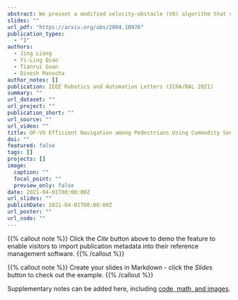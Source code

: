 ```yaml
---
abstract: We present a modified velocity-obstacle (VO) algorithm that uses probabilistic partial observations of the environment to compute velocities and navigate a robot to a target. Our system uses commodity visual sensors, including a mono-camera and a 2D Lidar, to explicitly predict the velocities and positions of surrounding obstacles through optical flow estimation, object detection, and sensor fusion. A key aspect of our work is coupling the perception (OF, optical flow) and planning (VO) components for reliable navigation. Overall, our OF-VO algorithm using learning-based perception and model-based planning methods offers better performance than prior algorithms in terms of navigation time and success rate of collision avoidance. Our method also provides bounds on the probabilistic collision avoidance algorithm. We highlight the realtime performance of OF-VO on a Turtlebot navigating among pedestrians in both simulated and real-world scenes.
slides: ""
url_pdf: "https://arxiv.org/abs/2004.10976"
publication_types:
  - "1"
authors:
  - Jing Liang 
  - Yi-Ling Qiao
  - Tianrui Guan
  - Dinesh Manocha
author_notes: []
publication: IEEE Robotics and Automation Letters (ICRA/RAL 2021)
summary: ""
url_dataset: ""
url_project: ""
publication_short: ""
url_source: ""
url_video: ""
title: OF-VO Efficient Navigation among Pedestrians Using Commodity Sensors
doi: ""
featured: false
tags: []
projects: []
image:
  caption: ""
  focal_point: ""
  preview_only: false
date: 2021-04-01T00:00:00Z
url_slides: ""
publishDate: 2021-04-01T00:00:00Z
url_poster: ""
url_code: ""
---
```


{{% callout note %}}
Click the *Cite* button above to demo the feature to enable visitors to import publication metadata into their reference management software.
{{% /callout %}}

{{% callout note %}}
Create your slides in Markdown - click the *Slides* button to check out the example.
{{% /callout %}}

Supplementary notes can be added here, including [code, math, and images](https://wowchemy.com/docs/writing-markdown-latex/).
